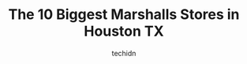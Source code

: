 ---
layout: ampstory
image: https://i0.wp.com/www.depkes.org/wp-content/uploads/2023/06/marshalls-0-in-houston-tx-1685965109.jpeg?resize=640,853
author: techidn
featured: false
description: Discover the impressive array of Marshalls options in Houston TX, where you can find 10 of the largest Marshalls establishments in the area. From renowned classics to hidden gems, Houston TX
title: The 10 Biggest Marshalls Stores in Houston TX
cover:
   title: The 10 Biggest Marshalls Stores in Houston TX
   subtitle: Rickpate
   background: https://www.depkes.org/wp-content/uploads/2023/06/marshalls-0-in-houston-tx-1685965109.jpeg

pages: 
 - layout: thirds
   top: <h1>#1 Marshalls & HomeGoods</h1>
   bottom: "<p>Zero stars. Dont go here if youre shopping and need to use the restroom. First off never seen a Marshalls with only one per man and woman. Most stores have bigge</p>"
   background: https://www.depkes.org/wp-content/uploads/2023/06/marshalls-1-in-houston-tx-1685965110.jpeg
   backgroundblur: true
 - layout: thirds
   top: <h1>#2 Marshalls & HomeGoods</h1>
   bottom: "<p>9425 Katy Fwy, Houston, TX 77024, United States</p>"
   background: https://www.depkes.org/wp-content/uploads/2023/06/marshalls-2-in-houston-tx-1685965110.jpeg
   cta:
      link: https://www.depkes.org/blog/the-10-biggest-marshalls-stores-in-houston-tx/
      text: The 10 Biggest Marshalls Stores in Houston TX
 - layout: thirds
   top: <h1>#3 Marshalls</h1>
   bottom: "<p>550 Meyerland Plz, Houston, TX 77096, United States</p>"
   background: https://www.depkes.org/wp-content/uploads/2023/06/marshalls-3-in-houston-tx-1685965110.jpeg
   cta:
      link: https://www.depkes.org/blog/the-10-biggest-marshalls-stores-in-houston-tx/
      text: The 10 Biggest Marshalls Stores in Houston TX
 - layout: thirds
   top: <h1>#4 Marshalls</h1>
   bottom: "<p>8100 S Gessner Dr, Houston, TX 77036, United States</p>"
   background: https://images.unsplash.com/photo-1462556791646-c201b8241a94?ixlib=rb-4.0.3&ixid=MnwxMjA3fDB8MHxwaG90by1wYWdlfHx8fGVufDB8fHx8&auto=format&fit=crop&w=640&h=853&q=80
   cta:
      link: https://www.depkes.org/blog/the-10-biggest-marshalls-stores-in-houston-tx/
      text: The 10 Biggest Marshalls Stores in Houston TX
 - layout: thirds
   top: <h1>#5 Marshalls</h1>
   bottom: "<p>4440 North Fwy, Houston, TX 77022, United States</p>"
   background: https://images.unsplash.com/photo-1561679660-d00ee1e0dc8e?ixlib=rb-4.0.3&ixid=MnwxMjA3fDB8MHxwaG90by1wYWdlfHx8fGVufDB8fHx8&auto=format&fit=crop&w=640&h=853&q=80
   cta:
      link: https://www.depkes.org/blog/the-10-biggest-marshalls-stores-in-houston-tx/
      text: The 10 Biggest Marshalls Stores in Houston TX
 - layout: thirds
   top: <h1>#6 Marshalls</h1>
   bottom: "<p>6565 Hwy 6 N, Houston, TX 77084, United States</p>"
   background: https://images.unsplash.com/photo-1557672172-298e090bd0f1?ixlib=rb-4.0.3&ixid=MnwxMjA3fDB8MHxwaG90by1wYWdlfHx8fGVufDB8fHx8&auto=format&fit=crop&w=640&h=853&q=80
   cta:
      link: https://www.depkes.org/blog/the-10-biggest-marshalls-stores-in-houston-tx/
      text: The 10 Biggest Marshalls Stores in Houston TX
 - layout: thirds
   top: <h1>#7 Marshalls</h1>
   bottom: "<p>11830 Wilcrest Dr, Houston, TX 77031, United States</p>"
   background: https://images.unsplash.com/photo-1533735380053-eb8d0759b24a?ixlib=rb-4.0.3&ixid=MnwxMjA3fDB8MHxwaG90by1wYWdlfHx8fGVufDB8fHx8&auto=format&fit=crop&w=640&h=853&q=80
   cta:
      link: https://www.depkes.org/blog/the-10-biggest-marshalls-stores-in-houston-tx/
      text: The 10 Biggest Marshalls Stores in Houston TX
 - layout: thirds
   middle: Continue reading...
   background: https://images.unsplash.com/photo-1602536052359-ef94c21c5948?ixlib=rb-4.0.3&ixid=MnwxMjA3fDB8MHxwaG90by1wYWdlfHx8fGVufDB8fHx8&auto=format&fit=crop&w=640&h=853&q=80
   cta:
      link: https://www.depkes.org/blog/the-10-biggest-marshalls-stores-in-houston-tx/
      text: The 10 Biggest Marshalls Stores in Houston TX
      
---